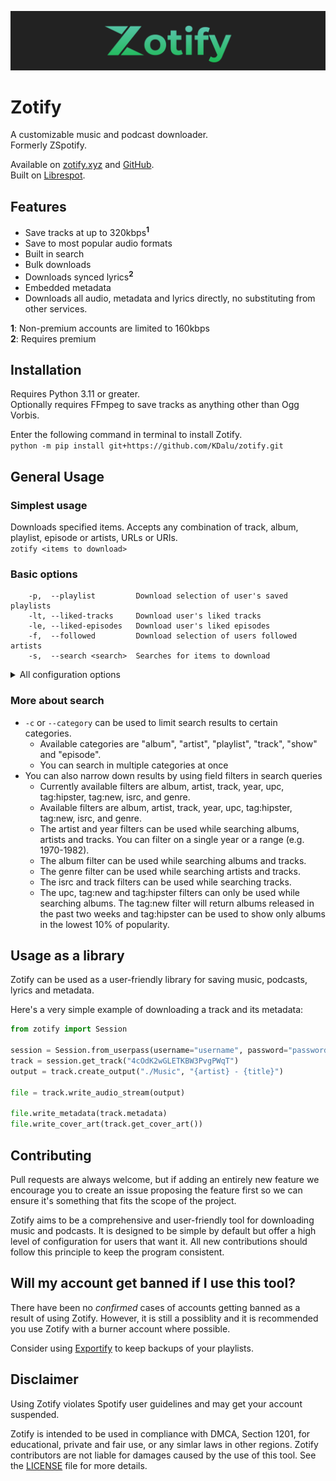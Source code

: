 ![Logo banner](./assets/banner.png)

# Zotify

A customizable music and podcast downloader. \
Formerly ZSp‌otify.

Available on [zotify.xyz](https://zotify.xyz/zotify/zotify) and [GitHub](https://github.com/zotify-dev/zotify). \
Built on [Librespot](https://github.com/kokarare1212/librespot-python).

## Features

- Save tracks at up to 320kbps<sup>**1**</sup>
- Save to most popular audio formats
- Built in search
- Bulk downloads
- Downloads synced lyrics<sup>**2**</sup>
- Embedded metadata
- Downloads all audio, metadata and lyrics directly, no substituting from other services.

**1**: Non-premium accounts are limited to 160kbps \
**2**: Requires premium

## Installation

Requires Python 3.11 or greater. \
Optionally requires FFmpeg to save tracks as anything other than Ogg Vorbis.

Enter the following command in terminal to install Zotify. \
`python -m pip install git+https://github.com/KDalu/zotify.git`

## General Usage

### Simplest usage

Downloads specified items. Accepts any combination of track, album, playlist, episode or artists, URLs or URIs. \
`zotify <items to download>`

### Basic options

```text
    -p,  --playlist         Download selection of user's saved playlists
    -lt, --liked-tracks     Download user's liked tracks
    -le, --liked-episodes   Download user's liked episodes
    -f,  --followed         Download selection of users followed artists
    -s,  --search <search>  Searches for items to download
```

<details><summary>All configuration options</summary>

| Config key              | Command line argument     | Description                                         | Default                                                    |
| ----------------------- | ------------------------- | --------------------------------------------------- | ---------------------------------------------------------- |
| path_credentials        | --path-credentials        | Path to credentials file                            |                                                            |
| path_archive            | --path-archive            | Path to track archive file                          |                                                            |
| music_library           | --music-library           | Path to root of music library                       |                                                            |
| podcast_library         | --podcast-library         | Path to root of podcast library                     |                                                            |
| mixed_playlist_library  | --mixed-playlist-library  | Path to root of mixed content playlist library      |                                                            |
| output_album            | --output-album            | File layout for saved albums                        | {album_artist}/{album}/{track_number}. {artists} - {title} |
| output_playlist_track   | --output-playlist-track   | File layout for tracks in a playlist                | {playlist}/{playlist_number}. {artists} - {title}          |
| output_playlist_episode | --output-playlist-episode | File layout for episodes in a playlist              | {playlist}/{playlist_number}. {episode_number} - {title}   |
| output_podcast          | --output-podcast          | File layout for saved podcasts                      | {podcast}/{episode_number} - {title}                       |
| download_quality        | --download-quality        | Audio download quality (auto for highest available) |                                                            |
| download_real_time      | --download-real-time      | Downloads songs as fast as they would be played     |                                                            |
| audio_format            | --audio-format            | Audio format of final track output                  |                                                            |
| transcode_bitrate       | --transcode-bitrate       | Transcoding bitrate (-1 to use download rate)       |                                                            |
| ffmpeg_path             | --ffmpeg-path             | Path to ffmpeg binary                               |                                                            |
| ffmpeg_args             | --ffmpeg-args             | Additional ffmpeg arguments when transcoding        |                                                            |
| save_credentials        | --save-credentials        | Save login credentials to a file                    |                                                            |
| replace_existing        | --replace-existing        | Redownload and replace songs if they already exist  |                                                            |

</details>

### More about search

- `-c` or `--category` can be used to limit search results to certain categories.
  - Available categories are "album", "artist", "playlist", "track", "show" and "episode".
  - You can search in multiple categories at once
- You can also narrow down results by using field filters in search queries
  - Currently available filters are album, artist, track, year, upc, tag:hipster, tag:new, isrc, and genre.
  - Available filters are album, artist, track, year, upc, tag:hipster, tag:new, isrc, and genre.
  - The artist and year filters can be used while searching albums, artists and tracks. You can filter on a single year or a range (e.g. 1970-1982).
  - The album filter can be used while searching albums and tracks.
  - The genre filter can be used while searching artists and tracks.
  - The isrc and track filters can be used while searching tracks.
  - The upc, tag:new and tag:hipster filters can only be used while searching albums. The tag:new filter will return albums released in the past two weeks and tag:hipster can be used to show only albums in the lowest 10% of popularity.

## Usage as a library

Zotify can be used as a user-friendly library for saving music, podcasts, lyrics and metadata.

Here's a very simple example of downloading a track and its metadata:

```python
from zotify import Session

session = Session.from_userpass(username="username", password="password")
track = session.get_track("4cOdK2wGLETKBW3PvgPWqT")
output = track.create_output("./Music", "{artist} - {title}")

file = track.write_audio_stream(output)

file.write_metadata(track.metadata)
file.write_cover_art(track.get_cover_art())
```

## Contributing

Pull requests are always welcome, but if adding an entirely new feature we encourage you to create an issue proposing the feature first so we can ensure it's something that fits the scope of the project.

Zotify aims to be a comprehensive and user-friendly tool for downloading music and podcasts.
It is designed to be simple by default but offer a high level of configuration for users that want it.
All new contributions should follow this principle to keep the program consistent.

## Will my account get banned if I use this tool?

There have been no *confirmed* cases of accounts getting banned as a result of using Zotify.
However, it is still a possiblity and it is recommended you use Zotify with a burner account where possible.

Consider using [Exportify](https://watsonbox.github.io/exportify/) to keep backups of your playlists.

## Disclaimer

Using Zotify violates Sp‌otify user guidelines and may get your account suspended.

Zotify is intended to be used in compliance with DMCA, Section 1201, for educational, private and fair use, or any simlar laws in other regions.
Zotify contributors are not liable for damages caused by the use of this tool. See the [LICENSE](./LICENCE) file for more details.
